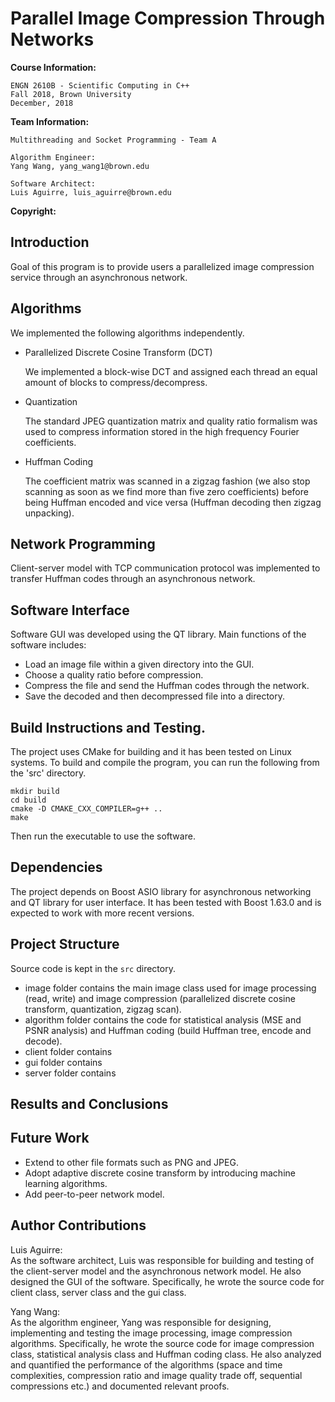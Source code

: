 # Parallel Image Compression Through Networks
**Course Information:**

    ENGN 2610B - Scientific Computing in C++
    Fall 2018, Brown University
    December, 2018

**Team Information:**

    Multithreading and Socket Programming - Team A

    Algorithm Engineer:
    Yang Wang, yang_wang1@brown.edu

    Software Architect:
    Luis Aguirre, luis_aguirre@brown.edu

**Copyright:**


## Introduction
Goal of this program is to provide users a parallelized image compression service through an asynchronous network.

## Algorithms
We implemented the following algorithms independently.
- Parallelized Discrete Cosine Transform (DCT)

    We implemented a block-wise DCT and assigned each thread an equal amount of blocks to compress/decompress.    
- Quantization

    The standard JPEG quantization matrix and quality ratio formalism was used to compress information stored in the high frequency Fourier coefficients.
- Huffman Coding

    The coefficient matrix was scanned in a zigzag fashion (we also stop scanning as soon as we find more than five zero coefficients) before being Huffman encoded and vice versa (Huffman decoding then zigzag unpacking).

## Network Programming
Client-server model with TCP communication protocol was implemented to transfer Huffman codes through an asynchronous network.

## Software Interface
Software GUI was developed using the QT library. Main functions of the software includes:
- Load an image file within a given directory into the GUI.
- Choose a quality ratio before compression.
- Compress the file and send the Huffman codes through the network.
- Save the decoded and then decompressed file into a directory.

## Build Instructions and Testing.
The project uses CMake for building and it has been tested on Linux systems.
To build and compile the program, you can run the following from the 'src' directory.
```
mkdir build
cd build
cmake -D CMAKE_CXX_COMPILER=g++ ..
make
```
Then run the executable to use the software.

## Dependencies
The project depends on Boost ASIO library for asynchronous networking and QT library for user interface. It has been tested with Boost 1.63.0 and is expected to work with more recent versions.

## Project Structure
Source code is kept in the `src` directory.
- image folder contains the main image class used for image processing (read, write) and image compression (parallelized discrete cosine transform, quantization, zigzag scan).
- algorithm folder contains the code for statistical analysis (MSE and PSNR analysis) and Huffman coding (build Huffman tree, encode and decode).   
- client folder contains
- gui folder contains
- server folder contains

## Results and Conclusions


## Future Work
- Extend to other file formats such as PNG and JPEG.
- Adopt adaptive discrete cosine transform by introducing machine learning algorithms.
- Add peer-to-peer network model.

## Author Contributions
Luis Aguirre:   
    As the software architect, Luis was responsible for building and testing of the client-server model and the asynchronous network model. He also designed the GUI of the software. Specifically, he wrote the source code for client class, server class and the gui class.

Yang Wang:  
    As the algorithm engineer, Yang was responsible for designing, implementing and testing the image processing, image compression algorithms. Specifically, he wrote the source code for image compression class, statistical analysis class and Huffman coding class. He also analyzed and quantified the performance of the algorithms (space and time complexities, compression ratio and image quality trade off, sequential compressions etc.) and documented relevant proofs.  
